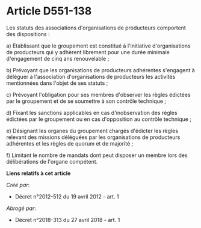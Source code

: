 # Article D551-138

Les statuts des associations d'organisations de producteurs comportent des dispositions :

a) Etablissant que le groupement est constitué à l'initiative d'organisations de producteurs qui y adhèrent librement pour
une durée minimale d'engagement de cinq ans renouvelable ;

b) Prévoyant que les organisations de producteurs adhérentes s'engagent à déléguer à l'association d'organisations de
producteurs les activités mentionnées dans l'objet de ses statuts ;

c) Prévoyant l'obligation pour ses membres d'observer les règles édictées par le groupement et de se soumettre à son contrôle
technique ;

d) Fixant les sanctions applicables en cas d'inobservation des règles édictées par le groupement ou en cas d'opposition au
contrôle technique ;

e) Désignant les organes du groupement chargés d'édicter les règles relevant des missions déléguées par les organisations de
producteurs adhérentes et les règles de quorum et de majorité ;

f) Limitant le nombre de mandats dont peut disposer un membre lors des délibérations de l'organe compétent.

**Liens relatifs à cet article**

_Créé par_:

  - Décret n°2012-512 du 19 avril 2012 - art. 1

_Abrogé par_:

  - Décret n°2018-313 du 27 avril 2018 - art. 1
